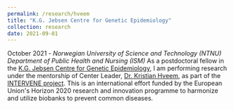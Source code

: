 ```yaml
---
permalink: /research/hveem
title: "K.G. Jebsen Centre for Genetic Epidemiology"
collection: research
date: 2021-09-01
---
```


October 2021 -
*Norwegian University of Science and Technology (NTNU)*  
*Department of Public Health and Nursing (ISM)*
As a postdoctoral fellow in the [K.G. Jebsen Centre for Genetic Epidemiology](https://www.ntnu.edu/huntgenes/k.g.-jebsen-center-for-genetic-epidemiology), I am performing research under the mentorship of Center Leader, [Dr. Kristian Hveem](https://www.ntnu.edu/employees/kristian.hveem), as part of the [INTERVENE project](https://www.interveneproject.eu). This is an international effort funded by the European Union's Horizon 2020 research and innovation programme to harmonize and utilize biobanks to prevent common diseases. 
